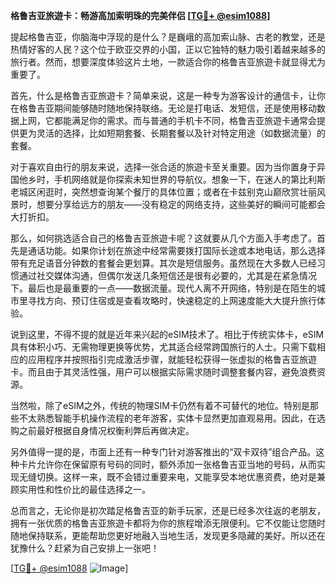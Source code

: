 **格鲁吉亚旅遊卡：畅游高加索明珠的完美伴侣 [[TG💪+ @esim1088](https://t.me/s/esim1088)]**

提起格鲁吉亚，你脑海中浮现的是什么？是巍峨的高加索山脉、古老的教堂，还是热情好客的人民？这个位于欧亚交界的小国，正以它独特的魅力吸引着越来越多的旅行者。然而，想要深度体验这片土地，一款适合你的格鲁吉亚旅遊卡就显得尤为重要了。

首先，什么是格鲁吉亚旅遊卡？简单来说，这是一种专为游客设计的通信卡，让你在格鲁吉亚期间能够随时随地保持联络。无论是打电话、发短信，还是使用移动数据上网，它都能满足你的需求。而与普通的手机卡不同，格鲁吉亚旅遊卡通常会提供更为灵活的选择，比如短期套餐、长期套餐以及针对特定用途（如数据流量）的套餐。

对于喜欢自由行的朋友来说，选择一张合适的旅遊卡至关重要。因为当你置身于异国他乡时，手机网络就是你探索未知世界的导航仪。想象一下，在迷人的第比利斯老城区闲逛时，突然想查询某个餐厅的具体位置；或者在卡兹别克山巅欣赏壮丽风景时，想要分享给远方的朋友——没有稳定的网络支持，这些美好的瞬间可能都会大打折扣。

那么，如何挑选适合自己的格鲁吉亚旅遊卡呢？这就要从几个方面入手考虑了。首先是通话功能。如果你计划在旅途中经常需要拨打国际长途或本地电话，那么选择带有充足语音分钟数的套餐会更划算。其次是短信服务。虽然现在大多数人已经习惯通过社交媒体沟通，但偶尔发送几条短信还是很有必要的，尤其是在紧急情况下。最后也是最重要的一点——数据流量。现代人离不开网络，特别是在陌生的城市里寻找方向、预订住宿或是查看攻略时，快速稳定的上网速度能大大提升旅行体验。

说到这里，不得不提的就是近年来兴起的eSIM技术了。相比于传统实体卡，eSIM具有体积小巧、无需物理更换等优势，尤其适合经常跨国旅行的人士。只需下载相应的应用程序并按照指引完成激活步骤，就能轻松获得一张虚拟的格鲁吉亚旅遊卡。而且由于其灵活性强，用户可以根据实际需求随时调整套餐内容，避免浪费资源。

当然啦，除了eSIM之外，传统的物理SIM卡仍然有着不可替代的地位。特别是那些不太熟悉智能手机操作流程的老年游客，实体卡显然更加直观易用。因此，在选购之前最好根据自身情况权衡利弊后再做决定。

另外值得一提的是，市面上还有一种专门针对游客推出的“双卡双待”组合产品。这种卡片允许你在保留原有号码的同时，额外添加一张格鲁吉亚当地的号码，从而实现无缝切换。这样一来，既不会错过重要来电，又能享受本地优惠资费，绝对是兼顾实用性和性价比的最佳选择之一。

总而言之，无论你是初次踏足格鲁吉亚的新手玩家，还是已经多次往返的老朋友，拥有一张优质的格鲁吉亚旅遊卡都将为你的旅程增添无限便利。它不仅能让您随时随地保持联系，更能帮助您更好地融入当地生活，发现更多隐藏的美好。所以还在犹豫什么？赶紧为自己安排上一张吧！

[[TG💪+ @esim1088](https://t.me/s/esim1088) ![Image](https://i.postimg.cc/4NQfJmqS/Snipaste-2025-05-13-00-14-12.png)]